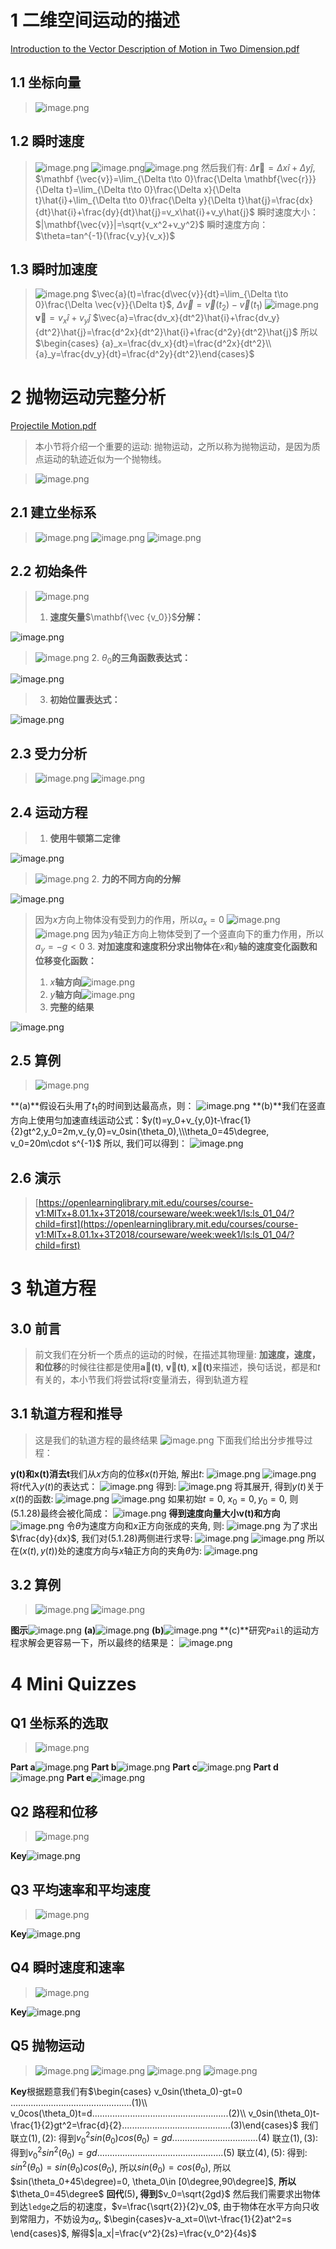 # 1 二维空间运动的描述
[Introduction to the Vector Description of Motion in Two Dimension.pdf](https://www.yuque.com/attachments/yuque/0/2022/pdf/12393765/1661419938159-c30f68b7-dc8f-49df-8982-f3df4082649b.pdf)
## 1.1 坐标向量
> ![image.png](./2D_Kinematics.assets/20230302_2323282575.png)


## 1.2 瞬时速度
> ![image.png](./2D_Kinematics.assets/20230302_2323283189.png)
> ![image.png](./2D_Kinematics.assets/20230302_2323298214.png)![image.png](./2D_Kinematics.assets/20230302_2323294748.png)
> 然后我们有: $\Delta \mathbf{\vec{r}}=\Delta x\hat{i}+\Delta y\hat{j}$, $\mathbf {\vec{v}}=\lim_{\Delta t\to 0}\frac{\Delta \mathbf{\vec{r}}}{\Delta t}=\lim_{\Delta t\to 0}\frac{\Delta x}{\Delta t}\hat{i}+\lim_{\Delta t\to 0}\frac{\Delta y}{\Delta t}\hat{j}=\frac{dx}{dt}\hat{i}+\frac{dy}{dt}\hat{j}=v_x\hat{i}+v_y\hat{j}$
> 瞬时速度大小：
> $|\mathbf{\vec{v}}|=\sqrt{v_x^2+v_y^2}$
> 瞬时速度方向：
> $\theta=tan^{-1}(\frac{v_y}{v_x})$



## 1.3 瞬时加速度
> ![image.png](./2D_Kinematics.assets/20230302_2323296083.png)
> $\vec{a}(t)=\frac{d\vec{v}}{dt}=\lim_{\Delta t\to 0}\frac{\Delta \vec{v}}{\Delta t}$, $\Delta \vec{v}=\vec{v}(t_2)-\vec{v}(t_1)$
> ![image.png](./2D_Kinematics.assets/20230302_2323292001.png)
> $\mathbf {\vec{v}}=v_x\hat{i}+v_y\hat{j}$
> $\vec{a}=\frac{dv_x}{dt^2}\hat{i}+\frac{dv_y}{dt^2}\hat{j}=\frac{d^2x}{dt^2}\hat{i}+\frac{d^2y}{dt^2}\hat{j}$
> 所以$\begin{cases} {a}_x=\frac{dv_x}{dt}=\frac{d^2x}{dt^2}\\{a}_y=\frac{dv_y}{dt}=\frac{d^2y}{dt^2}\end{cases}$



# 2 抛物运动完整分析
[Projectile Motion.pdf](https://www.yuque.com/attachments/yuque/0/2022/pdf/12393765/1661419938888-35f24212-b7e0-4464-9e57-b548b1826ff9.pdf)
> 本小节将介绍一个重要的运动: 抛物运动，之所以称为抛物运动，是因为质点运动的轨迹近似为一个抛物线。

> ![image.png](./2D_Kinematics.assets/20230302_2323294964.png)


## 2.1 建立坐标系
> ![image.png](./2D_Kinematics.assets/20230302_2323297500.png)
> ![image.png](./2D_Kinematics.assets/20230302_2323302397.png)
> ![image.png](./2D_Kinematics.assets/20230302_2323302940.png)



## 2.2 初始条件
> ![image.png](./2D_Kinematics.assets/20230302_2323309161.png)
> 1. **速度矢量**$\mathbf{\vec {v_0}}$**分解：**
> 
![image.png](./2D_Kinematics.assets/20230302_2323303568.png)
> ![image.png](./2D_Kinematics.assets/20230302_2323304848.png)
> 2. $\theta_0$**的三角函数表达式：**
> 
![image.png](./2D_Kinematics.assets/20230302_2323307523.png)
> 3. **初始位置表达式：**
> 
![image.png](./2D_Kinematics.assets/20230302_2323309544.png)


## 2.3 受力分析
> ![image.png](./2D_Kinematics.assets/20230302_2323311893.png)
> ![image.png](./2D_Kinematics.assets/20230302_2323314712.png)



## 2.4 运动方程
> 1. **使用牛顿第二定律**
> 
![image.png](./2D_Kinematics.assets/20230302_2323314128.png)
> ![image.png](./2D_Kinematics.assets/20230302_2323315116.png)
> 2. **力的不同方向的分解**
> 
![image.png](./2D_Kinematics.assets/20230302_2323312754.png)
> 因为$x$方向上物体没有受到力的作用，所以$a_x=0$
> ![image.png](./2D_Kinematics.assets/20230302_2323316365.png)
> ![image.png](./2D_Kinematics.assets/20230302_2323326410.png)
> 因为$y$轴正方向上物体受到了一个竖直向下的重力作用，所以$a_y=-g<0$
> 3. **对加速度和速度积分求出物体在**$x$**和**$y$**轴的速度变化函数和位移变化函数：**
>    1. $x$**轴方向**![image.png](./2D_Kinematics.assets/20230302_2323329880.png)
>    2. $y$**轴方向**![image.png](./2D_Kinematics.assets/20230302_2323328331.png)
> 4. **完整的结果**
> 
![image.png](./2D_Kinematics.assets/20230302_2323322583.png)



## 2.5 算例
> ![image.png](./2D_Kinematics.assets/20230302_2323326106.png)

**(a)**假设石头用了$t_1$的时间到达最高点，则：
![image.png](./2D_Kinematics.assets/20230302_2323329360.png)
**(b)**我们在竖直方向上使用匀加速直线运动公式：$y(t)=y_0+v_{y,0}t-\frac{1}{2}gt^2,y_0=2m,v_{y,0}=v_0sin(\theta_0),\\\theta_0=45\degree, v_0=20m\cdot s^{-1}$
所以, 我们可以得到：
![image.png](./2D_Kinematics.assets/20230302_2323333373.png)


## 2.6 演示
> [https://openlearninglibrary.mit.edu/courses/course-v1:MITx+8.01.1x+3T2018/courseware/week:week1/ls:ls_01_04/?child=first](https://openlearninglibrary.mit.edu/courses/course-v1:MITx+8.01.1x+3T2018/courseware/week:week1/ls:ls_01_04/?child=first)


# 3 轨道方程
## 3.0 前言
> 前文我们在分析一个质点的运动的时候，在描述其物理量: **加速度，速度，和位移**的时候往往都是使用$\mathbf{\vec{a}(t)}$, $\mathbf{\vec{v}(t)}$, $\mathbf{\vec{x}(t)}$来描述，换句话说，都是和$t$有关的，本小节我们将尝试将$t$变量消去，得到轨道方程


## 3.1 轨道方程和推导
> 这是我们的轨道方程的最终结果
> ![image.png](./2D_Kinematics.assets/20230302_2323339661.png)
> 下面我们给出分步推导过程：

**y(t)和x(t)消去t**我们从$x$方向的位移$x(t)$开始, 解出$t$:
![image.png](./2D_Kinematics.assets/20230302_2323331880.png)
![image.png](./2D_Kinematics.assets/20230302_2323337129.png)
将$t$代入$y(t)$的表达式：
![image.png](./2D_Kinematics.assets/20230302_2323336112.png)
得到:
![image.png](./2D_Kinematics.assets/20230302_2323341875.png)
将其展开, 得到$y(t)$关于$x(t)$的函数:
![image.png](./2D_Kinematics.assets/20230302_2323344066.png)
![image.png](./2D_Kinematics.assets/20230302_2323345503.png)
如果初始$t=0$, $x_0=0,y_0=0$, 则$(5.1.28)$最终会被化简成：
![image.png](./2D_Kinematics.assets/20230302_2323348813.png)
**得到速度向量大小v(t)和方向**![image.png](./2D_Kinematics.assets/20230302_2323344545.png)
令$\theta$为速度方向和$x$正方向张成的夹角, 则:
![image.png](./2D_Kinematics.assets/20230302_2323345129.png)
为了求出$\frac{dy}{dx}$, 我们对$(5.1.28)$两侧进行求导:
![image.png](./2D_Kinematics.assets/20230302_2323342972.png)
![image.png](./2D_Kinematics.assets/20230302_2323352047.png)
所以在$(x(t),y(t))$处的速度方向与$x$轴正方向的夹角$\theta$为:
![image.png](./2D_Kinematics.assets/20230302_2323357188.png)

## 3.2 算例
> ![image.png](./2D_Kinematics.assets/20230302_2323354503.png)
> ![image.png](./2D_Kinematics.assets/20230302_2323351477.png)

**图示**![image.png](./2D_Kinematics.assets/20230302_2323353093.png)
**(a)**![image.png](./2D_Kinematics.assets/20230302_2323356969.png)
**(b)**![image.png](./2D_Kinematics.assets/20230302_2323363626.png)
**(c)**研究`Pail`的运动方程求解会更容易一下，所以最终的结果是：
![image.png](./2D_Kinematics.assets/20230302_2323365166.png)


# 4 Mini Quizzes
## Q1 坐标系的选取
> ![image.png](./2D_Kinematics.assets/20230302_2323361680.png)

**Part a**![image.png](./2D_Kinematics.assets/20230302_2323365149.png)
**Part b**![image.png](./2D_Kinematics.assets/20230302_2323362627.png)
**Part c**![image.png](./2D_Kinematics.assets/20230302_2323374824.png)
**Part d**![image.png](./2D_Kinematics.assets/20230302_2323376886.png)
**Part e**![image.png](./2D_Kinematics.assets/20230302_2323378093.png)


## Q2 路程和位移
> ![image.png](./2D_Kinematics.assets/20230302_2323372701.png)

**Key**![image.png](./2D_Kinematics.assets/20230302_2323374692.png)

## Q3 平均速率和平均速度
> ![image.png](./2D_Kinematics.assets/20230302_2323373320.png)

**Key**![image.png](./2D_Kinematics.assets/20230302_2323385338.png)

## Q4 瞬时速度和速率
> ![image.png](./2D_Kinematics.assets/20230302_2323381792.png)

**Key**![image.png](./2D_Kinematics.assets/20230302_2323387342.png)

## Q5 抛物运动
> ![image.png](./2D_Kinematics.assets/20230302_2323383980.png)
> ![image.png](./2D_Kinematics.assets/20230302_2323387154.png)
> ![image.png](./2D_Kinematics.assets/20230302_2323392723.png)
> ![image.png](./2D_Kinematics.assets/20230302_2323392067.png)

**Key**根据题意我们有$\begin{cases} v_0sin(\theta_0)-gt=0 ................................................(1)\\ v_0cos(\theta_0)t=d......................................................(2)\\ v_0sin(\theta_0)t-\frac{1}{2}gt^2=\frac{d}{2}...........................................(3)\end{cases}$
我们联立$(1),(2)$: 得到$v_0^2sin(\theta_0)cos(\theta_0)=gd..................................(4)$
联立$(1),(3)$: 得到$v_0^2sin^2(\theta_0)=gd..................................................(5)$
联立$(4),(5)$: 得到: $sin^2(\theta_0)=sin(\theta_0)cos(\theta_0)$, 所以$sin(\theta_0)=cos(\theta_0)$, 所以$sin(\theta_0+45\degree)=0, \theta_0\in [0\degree,90\degree]$, **所以**$\theta_0=45\degree$
**回代**$(5)$**, 得到**$v_0=\sqrt{2gd}$
然后我们需要求出物体到达`ledge`之后的初速度，$v=\frac{\sqrt{2}}{2}v_0$, 由于物体在水平方向只收到常阻力，不妨设为$a_x$, $\begin{cases}v-a_xt=0\\vt-\frac{1}{2}at^2=s \end{cases}$, 解得$|a_x|=\frac{v^2}{2s}=\frac{v_0^2}{4s}$


